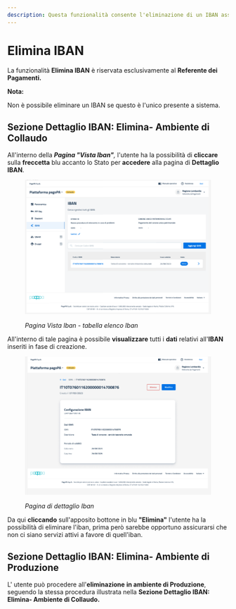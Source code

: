 ```yaml
---
description: Questa funzionalità consente l'eliminazione di un IBAN associato all'EC.
---
```


# Elimina IBAN

La funzionalità **Elimina IBAN** è riservata esclusivamente al **Referente dei Pagamenti.**

**Nota:**&#x20;

Non è possibile eliminare un IBAN se questo è l'unico presente a sistema.&#x20;

## Sezione Dettaglio IBAN: Elimina- Ambiente di Collaudo

All'interno della _**Pagina "Vista Iban"**,_ l'utente ha la possibilità di **cliccare** sulla **freccetta** blu accanto lo Stato per **accedere** alla pagina di **Dettaglio IBAN**.&#x20;

<figure><img src="../../../.gitbook/assets/image (193).png" alt=""><figcaption><p><em>Pagina Vista Iban - tabella elenco Iban</em></p></figcaption></figure>

All'interno di tale pagina è possibile **visualizzare** tutti i **dati** relativi all'**IBAN** inseriti in fase di creazione.

<figure><img src="../../../.gitbook/assets/image (194).png" alt=""><figcaption><p><em>Pagina di dettaglio Iban</em></p></figcaption></figure>

Da qui **cliccando** sull'apposito bottone in blu **"Elimina"** l'utente ha la possibilità di eliminare l'iban, prima però sarebbe opportuno assicurarsi che non ci siano servizi attivi a favore di quell'iban.

## Sezione Dettaglio IBAN: Elimina- Ambiente di Produzione

L' utente può procedere all'**eliminazione** **in ambiente di Produzione**, seguendo la stessa procedura illustrata nella **Sezione Dettaglio IBAN: Elimina- Ambiente di Collaudo.**
